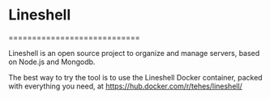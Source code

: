 # Lineshell

============================

Lineshell is an open source project to organize and manage servers, based on Node.js and Mongodb. 

The best way to try the tool is to use the Lineshell Docker container, packed with everything you need, at https://hub.docker.com/r/tehes/lineshell/
